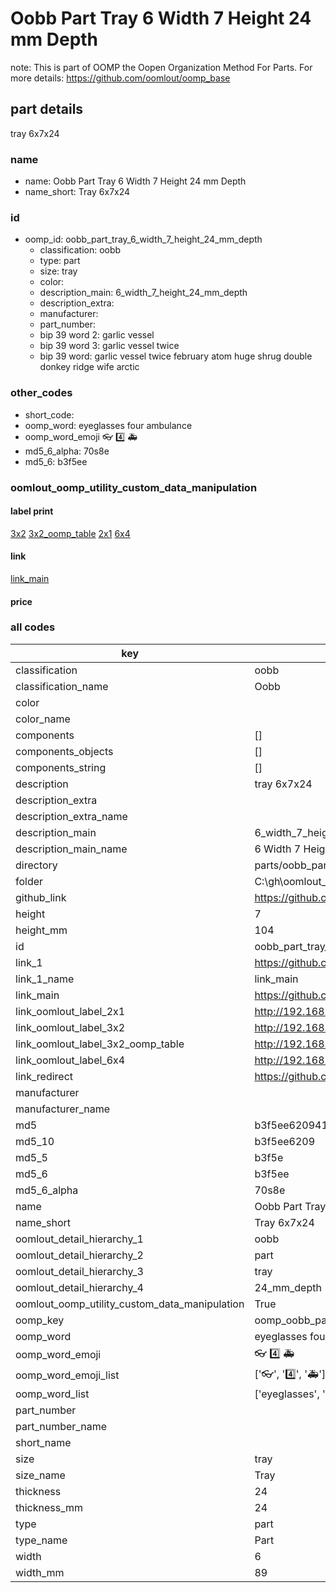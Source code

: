 # Oobb Part Tray 6 Width 7 Height 24 mm Depth  

note: This is part of OOMP the Oopen Organization Method For Parts. For more details: https://github.com/oomlout/oomp_base

##  part details
  



tray 6x7x24



### name
* name: Oobb Part Tray 6 Width 7 Height 24 mm Depth
* name_short: Tray 6x7x24 
### id
* oomp_id: oobb_part_tray_6_width_7_height_24_mm_depth
  * classification: oobb
  * type: part
  * size: tray
  * color: 
  * description_main: 6_width_7_height_24_mm_depth
  * description_extra: 
  * manufacturer: 
  * part_number: 
  * bip 39 word 2: garlic vessel
  * bip 39 word 3: garlic vessel twice
  * bip 39 word: garlic vessel twice february atom huge shrug double donkey ridge wife arctic

### other_codes
* short_code: 
* oomp_word: eyeglasses four ambulance
* oomp_word_emoji :eyeglasses: :four: :ambulance:
* md5_6_alpha: 70s8e
* md5_6: b3f5ee






### oomlout_oomp_utility_custom_data_manipulation
#### label print
[3x2](http://192.168.1.245:1112/?label=oomp%2070s8e)
[3x2_oomp_table](http://192.168.1.108:1112/?label=oomp%2070s8e)
[2x1](http://192.168.1.242:1112/?label=oomp%2070s8e)
[6x4](http://192.168.1.55:1112/?label=oomp%2070s8e)    

#### link

[link_main](https://github.com/oomlout/oomlout_oobb_version_4_generated_parts/tree/main/navigation_oomp/oobb/part/tray/6_width_7_height_24_mm_depth/part)                              

#### price







### all codes 
| key | value |  
| --- | --- |  
| classification | oobb |  
| classification_name | Oobb |  
| color |  |  
| color_name |  |  
| components | [] |  
| components_objects | [] |  
| components_string | [] |  
| description | tray 6x7x24 |  
| description_extra |  |  
| description_extra_name |  |  
| description_main | 6_width_7_height_24_mm_depth |  
| description_main_name | 6 Width 7 Height 24 mm Depth |  
| directory | parts/oobb_part_tray_6_width_7_height_24_mm_depth |  
| folder | C:\gh\oomlout_oobb_version_4_generated_parts\parts\oobb_part_tray_6_width_7_height_24_mm_depth |  
| github_link | https://github.com/oomlout/oomlout_oomp_part_src/tree/main/parts/oobb_part_tray_6_width_7_height_24_mm_depth |  
| height | 7 |  
| height_mm | 104 |  
| id | oobb_part_tray_6_width_7_height_24_mm_depth |  
| link_1 | https://github.com/oomlout/oomlout_oobb_version_4_generated_parts/tree/main/navigation_oomp/oobb/part/tray/6_width_7_height_24_mm_depth/part |  
| link_1_name | link_main |  
| link_main | https://github.com/oomlout/oomlout_oobb_version_4_generated_parts/tree/main/navigation_oomp/oobb/part/tray/6_width_7_height_24_mm_depth/part |  
| link_oomlout_label_2x1 | http://192.168.1.242:1112/?label=oomp%2070s8e |  
| link_oomlout_label_3x2 | http://192.168.1.245:1112/?label=oomp%2070s8e |  
| link_oomlout_label_3x2_oomp_table | http://192.168.1.108:1112/?label=oomp%2070s8e |  
| link_oomlout_label_6x4 | http://192.168.1.55:1112/?label=oomp%2070s8e |  
| link_redirect | https://github.com/oomlout/oomlout_oobb_version_4_generated_parts/tree/main/parts/oobb_tray_06_07_24 |  
| manufacturer |  |  
| manufacturer_name |  |  
| md5 | b3f5ee620941b8e9ba872545d6bcc2fe |  
| md5_10 | b3f5ee6209 |  
| md5_5 | b3f5e |  
| md5_6 | b3f5ee |  
| md5_6_alpha | 70s8e |  
| name | Oobb Part Tray 6 Width 7 Height 24 mm Depth |  
| name_short | Tray 6x7x24  |  
| oomlout_detail_hierarchy_1 | oobb |  
| oomlout_detail_hierarchy_2 | part |  
| oomlout_detail_hierarchy_3 | tray |  
| oomlout_detail_hierarchy_4 | 24_mm_depth |  
| oomlout_oomp_utility_custom_data_manipulation | True |  
| oomp_key | oomp_oobb_part_tray_6_width_7_height_24_mm_depth |  
| oomp_word | eyeglasses four ambulance |  
| oomp_word_emoji | :eyeglasses: :four: :ambulance: |  
| oomp_word_emoji_list | [':eyeglasses:', ':four:', ':ambulance:'] |  
| oomp_word_list | ['eyeglasses', 'four', 'ambulance'] |  
| part_number |  |  
| part_number_name |  |  
| short_name |  |  
| size | tray |  
| size_name | Tray |  
| thickness | 24 |  
| thickness_mm | 24 |  
| type | part |  
| type_name | Part |  
| width | 6 |  
| width_mm | 89 |  
